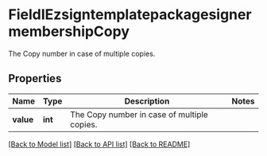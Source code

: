 # FieldIEzsigntemplatepackagesignermembershipCopy

The Copy number in case of multiple copies.

## Properties
Name | Type | Description | Notes
------------ | ------------- | ------------- | -------------
**value** | **int** | The Copy number in case of multiple copies. | 

[[Back to Model list]](../README.md#documentation-for-models) [[Back to API list]](../README.md#documentation-for-api-endpoints) [[Back to README]](../README.md)


